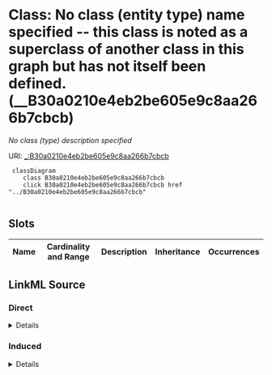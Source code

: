 

# Class: No class (entity type) name specified -- this class is noted as a superclass of another class in this graph but has not itself been defined. (__B30a0210e4eb2be605e9c8aa266b7cbcb)


_No class (type) description specified_







URI: [_:B30a0210e4eb2be605e9c8aa266b7cbcb](_:B30a0210e4eb2be605e9c8aa266b7cbcb)






```mermaid
 classDiagram
    class B30a0210e4eb2be605e9c8aa266b7cbcb
    click B30a0210e4eb2be605e9c8aa266b7cbcb href "../B30a0210e4eb2be605e9c8aa266b7cbcb"
      
```




<!-- no inheritance hierarchy -->


## Slots

| Name | Cardinality and Range | Description | Inheritance | Occurrences |
| ---  | --- | --- | --- | --- |














## LinkML Source

<!-- TODO: investigate https://stackoverflow.com/questions/37606292/how-to-create-tabbed-code-blocks-in-mkdocs-or-sphinx -->

### Direct

<details>

```yaml
name: __B30a0210e4eb2be605e9c8aa266b7cbcb
conforms_to: No schema conformance document specified
description: No class (type) description specified
title: No class (entity type) name specified -- this class is noted as a superclass
  of another class in this graph but has not itself been defined.
from_schema: sawgraph-kg
rank: 1000
class_uri: _:B30a0210e4eb2be605e9c8aa266b7cbcb

```
</details>

### Induced

<details>

```yaml
name: __B30a0210e4eb2be605e9c8aa266b7cbcb
conforms_to: No schema conformance document specified
description: No class (type) description specified
title: No class (entity type) name specified -- this class is noted as a superclass
  of another class in this graph but has not itself been defined.
from_schema: sawgraph-kg
rank: 1000
class_uri: _:B30a0210e4eb2be605e9c8aa266b7cbcb

```
</details>